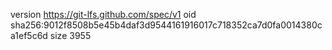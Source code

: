 version https://git-lfs.github.com/spec/v1
oid sha256:9012f8508b5e45b4daf3d9544161916017c718352ca7d0fa0014380ca1ef5c6d
size 3955
